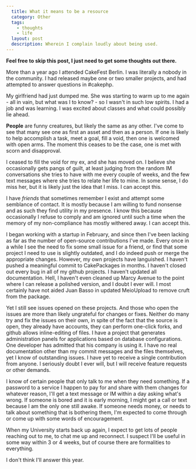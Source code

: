 ```yaml
---
  title: What it means to be a resource
  category: Other
  tags:
    - thoughts
    - life
  layout: post
  description: Wherein I complain loudly about being used.
---
```


**Feel free to skip this post, I just need to get some thoughts out there.**

More than a year ago I attended CakeFest Berlin. I was literally a nobody in the community. I had released maybe one or two smaller projects, and had attempted to answer questions in #cakephp.

My girlfriend had just dumped me. She was starting to warm up to me again - all in vain, but what was I to know? - so I wasn't in such low spirits. I had a job and was learning. I was excited about classes and what could possibly lie ahead.

**People** are funny creatures, but likely the same as any other. I've come to see that many see one as first an asset and then as a person. If one is likely to help accomplish a task, meet a goal, fill a void, then one is welcomed with open arms. The moment this ceases to be the case, one is met with scorn and disapproval.

I ceased to fill the void for my ex, and she has moved on. I believe she occasionally gets pangs of guilt, at least judging from the random IM conversations she tries to have with me every couple of weeks, and the few text messages where she tries to relate her life to mine. In some sense, I do miss her, but it is likely just the idea that I miss. I can accept this.

I have _friends_ that sometimes remember I exist and attempt some semblance of contact. It is mostly because I am willing to fund nonsense and as such they find utility in my presence. I know this because occasionally I refuse to comply and am ignored until such a time when the memory of my non-compliance has mostly withered away. I can accept this.

I began working with a startup in February, and since then I've been lacking as far as the number of open-source contributions I've made. Every once in a while I see the need to fix some small issue for a friend, or find that some project I need to use is slightly outdated, and I do indeed push or merge the appropriate changes. However, my own projects have languished. I haven't pushed a meaningful commit to CakePackages in months. I haven't closed out every bug in all of my github projects. I haven't updated all documentation. Hell, I haven't even cleaned up Marcy Avenue to the point where I can release a polished version, and I doubt I ever will. I most certainly have not aided Juan Basso in updated MeioUpload to remove cruft from the package.

Yet I still see issues opened on these projects. And those who open the issues are more than likely ungrateful for changes or fixes. Neither do many try and fix the issues on their own, in spite of the fact that the source is open, they already have accounts, they can perform one-click forks, and github allows inline-editing of files. I have a project that generates administration panels for applications based on database configurations. One developer has admitted that his company is using it. I have no real documentation other than my commit messages and the files themselves, yet I know of outstanding issues. I have yet to receive a single contribution from anyone. I seriously doubt I ever will, but I will receive feature requests or other demands.

I know of certain people that only talk to me when they need something. If a password to a service I happen to pay for and share with them changes for whatever reason, I'll get a text message or IM within a day asking what's wrong. If someone is bored and it is early morning, I might get a call or text because I am the only one still awake. If someone needs money, or needs to talk about something that is bothering them, I'm expected to come through or come up with some words of encouragement.

When my University starts back up again, I expect to get lots of people reaching out to me, to chat me up and reconnect. I suspect I'll be useful in some way within 3 or 4 weeks, but of course there are formalities to everything.

I don't think I'll answer this year.
